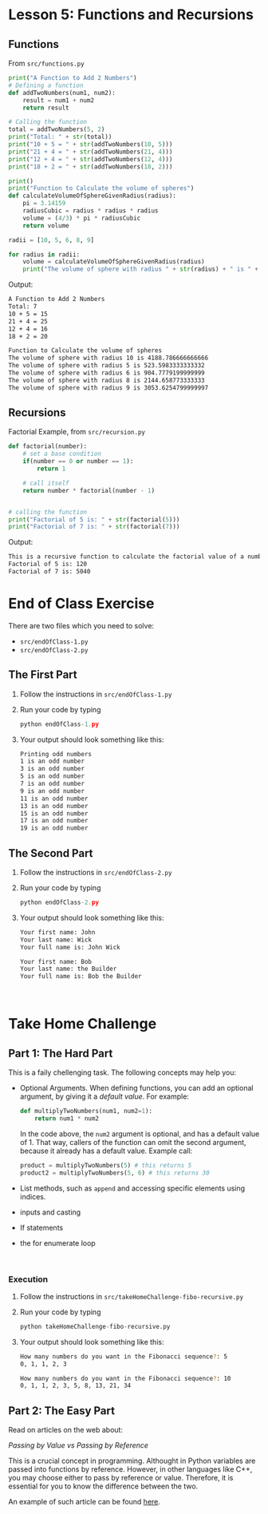 # Lesson 5: Functions and Recursions

## Functions

From `src/functions.py`

```python
print("A Function to Add 2 Numbers")
# Defining a function
def addTwoNumbers(num1, num2):
    result = num1 + num2
    return result

# Calling the function
total = addTwoNumbers(5, 2)
print("Total: " + str(total))
print("10 + 5 = " + str(addTwoNumbers(10, 5)))
print("21 + 4 = " + str(addTwoNumbers(21, 4)))
print("12 + 4 = " + str(addTwoNumbers(12, 4)))
print("18 + 2 = " + str(addTwoNumbers(18, 2)))

print()
print("Function to Calculate the volume of spheres")
def calculateVolumeOfSphereGivenRadius(radius):
    pi = 3.14159
    radiusCubic = radius * radius * radius
    volume = (4/3) * pi * radiusCubic
    return volume

radii = [10, 5, 6, 8, 9]

for radius in radii:
    volume = calculateVolumeOfSphereGivenRadius(radius)
    print("The volume of sphere with radius " + str(radius) + " is " + str(volume))
```

Output:

```bash
A Function to Add 2 Numbers
Total: 7
10 + 5 = 15
21 + 4 = 25
12 + 4 = 16
18 + 2 = 20

Function to Calculate the volume of spheres
The volume of sphere with radius 10 is 4188.786666666666
The volume of sphere with radius 5 is 523.5983333333332
The volume of sphere with radius 6 is 904.7779199999999
The volume of sphere with radius 8 is 2144.658773333333
The volume of sphere with radius 9 is 3053.6254799999997
```

## Recursions

Factorial Example, from `src/recursion.py`

```python
def factorial(number):
    # set a base condition
    if(number == 0 or number == 1):
        return 1

    # call itself
    return number * factorial(number - 1)


# calling the function
print("Factorial of 5 is: " + str(factorial(5)))
print("Factorial of 7 is: " + str(factorial(7)))
```

Output:

```bash
This is a recursive function to calculate the factorial value of a number.
Factorial of 5 is: 120
Factorial of 7 is: 5040
```

# End of Class Exercise

There are two files which you need to solve:

- `src/endOfClass-1.py`
- `src/endOfClass-2.py`

## The First Part

1. Follow the instructions in `src/endOfClass-1.py`

2. Run your code by typing

   ```python
   python endOfClass-1.py
   ```

3. Your output should look something like this:

   ```bash
   Printing odd numbers
   1 is an odd number
   3 is an odd number
   5 is an odd number
   7 is an odd number
   9 is an odd number
   11 is an odd number
   13 is an odd number
   15 is an odd number
   17 is an odd number
   19 is an odd number
   ```

## The Second Part

1.  Follow the instructions in `src/endOfClass-2.py`

2.  Run your code by typing

    ```python
    python endOfClass-2.py
    ```

3.  Your output should look something like this:

    ```bash
    Your first name: John
    Your last name: Wick
    Your full name is: John Wick
    ```

    ```bash
    Your first name: Bob
    Your last name: the Builder
    Your full name is: Bob the Builder
    ```

    <br/>

# Take Home Challenge

## Part 1: The Hard Part

This is a faily chellenging task. The following concepts may help you:

- Optional Arguments. When defining functions, you can add an optional argument, by giving it a _default value_. For example:

  ```python
  def multiplyTwoNumbers(num1, num2=1):
      return num1 * num2
  ```

  In the code above, the `num2` argument is optional, and has a default value of 1. That way, callers of the function can omit the second argument, because it already has a default value. Example call:

  ```python
  product = multiplyTwoNumbers(5) # this returns 5
  product2 = multiplyTwoNumbers(5, 6) # this returns 30
  ```

- List methods, such as `append` and accessing specific elements using indices.

- inputs and casting

- If statements

- the for enumerate loop

<br/>

### Execution

1. Follow the instructions in `src/takeHomeChallenge-fibo-recursive.py`

2. Run your code by typing

   ```python
   python takeHomeChallenge-fibo-recursive.py
   ```

3. Your output should look something like this:

   ```bash
   How many numbers do you want in the Fibonacci sequence?: 5
   0, 1, 1, 2, 3
   ```

   ```bash
   How many numbers do you want in the Fibonacci sequence?: 10
   0, 1, 1, 2, 3, 5, 8, 13, 21, 34
   ```

## Part 2: The Easy Part

Read on articles on the web about:

_Passing by Value vs Passing by Reference_

This is a crucial concept in programming. Althought in Python variables are passed into functions by reference. However, in other languages like C++, you may choose either to pass by reference or value. Therefore, it is essential for you to know the difference between the two.

An example of such article can be found [here](https://www.educative.io/edpresso/pass-by-value-vs-pass-by-reference).
